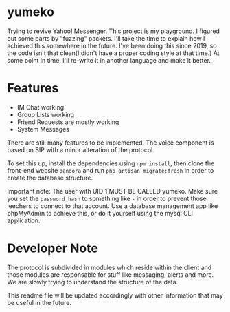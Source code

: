 # yumeko
Trying to revive Yahoo! Messenger. This project is my playground. I figured out some parts by "fuzzing" packets. I'll take the time to explain how I achieved this somewhere in the future. I've been doing this since 2019, so the code isn't that clean(I didn't have a proper coding style at that time.)
At some point in time, I'll re-write it in another language and make it better. 

# Features
- IM Chat working
- Group Lists working
- Friend Requests are mostly working
- System Messages

There are still many features to be implemented. The voice component is based on SIP with a minor alteration of the protocol.

To set this up, install the dependencies using `npm install`, then clone the front-end website `pandora` and run `php artisan migrate:fresh` in order to create the database structure.

Important note: The user with UID 1 MUST BE CALLED yumeko. Make sure you set the `password_hash` to something like `-` in order to prevent those leechers to connect to that account. Use a database management app like phpMyAdmin to achieve this, or do it yourself using the mysql CLI application.

# Developer Note

The protocol is subdivided in modules which reside within the client and those modules are responsable for stuff like messaging, alerts and more. We are slowly trying to understand the structure of the data.

This readme file will be updated accordingly with other information that may be useful in the future.